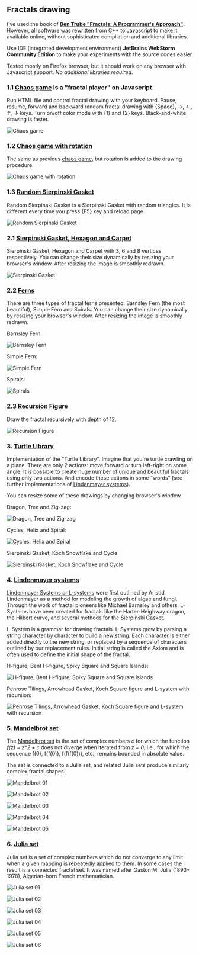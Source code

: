 ## Fractals drawing

I've used the book of [**Ben Trube "Fractals: A Programmer's Approach"**](
https://www.amazon.com/Fractals-Programmers-Approach-Ben-Trube-ebook/dp/B00E9W1W5W).
However, all software was rewritten from C++ to Javascript to make it
available online, without sophisticated compilation and additional libraries.

Use IDE (integrated development environment)
**JetBrains WebStorm Community Edition**
to make your experiments with the source codes easier.

Tested mostly on Firefox browser, but it should work on any browser
with Javascript support. *No additional libraries required*.

### 1.1 [Chaos game](01.1_Chaos_Game) is a "fractal player" on Javascript.

Run HTML file and control fractal drawing with your keyboard.
Pause, resume, forward and backward random fractal drawing
with {Space}, →, ←, ↑, ↓ keys. Turn on/off color mode with
{1} and {2} keys. Black-and-white drawing is faster.

![Chaos game](data/2019.01.04-chaos-player.png)

### 1.2 [Chaos game with rotation](01.2_Chaos_Game_Rotation)

The same as previous [chaos game](01.1_Chaos_Game), but rotation
is added to the drawing procedure.

![Chaos game with rotation](data/2019.01.04-chaos-player-with-rotation.png)

### 1.3 [Random Sierpinski Gasket](01.3_Random_Sierpinski_Gasket)

Random Sierpinski Gasket is a Sierpinski Gasket with random triangles.
It is different every time you press {F5} key and reload page.

![Random Sierpinski Gasket](data/2019.01.04-random-sierpinski-gasket.png)

### 2.1 [Sierpinski Gasket, Hexagon and Carpet](02.1_Sierpinski_Gasket)

Sierpinski Gasket, Hexagon and Carpet with 3, 6 and 8 vertices respectively.
You can change their size dynamically by resizing your browser's window.
After resizing the image is smoothly redrawn.

![Sierpinski Gasket](data/2019.01.04-sierpinski-gasket.png)

### 2.2 [Ferns](02.2_Ferns)

There are three types of fractal ferns presented:
Barnsley Fern (the most beautiful), Simple Fern and Spirals.
You can change their size dynamically by resizing your browser's window.
After resizing the image is smoothly redrawn.

Barnsley Fern:

![Barnsley Fern](data/2019.01.04-barnsley-fern.png)

Simple Fern:

![Simple Fern](data/2019.01.04-simple-fern.png)

Spirals:

![Spirals](data/2019.01.04-spirals.png)

### 2.3 [Recursion Figure](02.3_Recursion_Figure)

Draw the fractal recursively with depth of 12.

![Recursion Figure](data/2019.01.04-recursion-figure.png)

### 3. [Turtle Library](03_Turtle_Library)

Implementation of the "Turtle Library".
Imagine that you're turtle crawling on a plane.
There are only 2 actions: move forward or turn left-right on some angle.
It is possible to create huge number of unique and beautiful
fractals using only two actions. And encode these actions in some
"words" (see further implementations of
[Lindenmayer systems](04_Lindenmayer_Systems)).

You can resize some of these drawings by changing browser's window.

Dragon, Tree and Zig-zag:

![Dragon, Tree and Zig-zag](data/2019.01.04-dragon-tree-zig-zag.png)

Cycles, Helix and Spiral:

![Cycles, Helix and Spiral](data/2019.01.04-cycles-helix-spiral.png)

Sierpinski Gasket, Koch Snowflake and Cycle:

![Sierpinski Gasket, Koch Snowflake and Cycle](data/2019.01.04-sierpinski-koch-cycle.png)

### 4. [Lindenmayer systems](04_Lindenmayer_Systems)

[Lindenmayer Systems or L-systems](https://en.wikipedia.org/wiki/L-system)
were first outlined by Aristid Lindenmayer as a method for modeling the growth
of algae and fungi. Through the work of fractal pioneers like Michael Barnsley and others,
L-Systems have been created for fractals like the Harter-Heighway dragon,
the Hilbert curve, and several methods for the Sierpinski Gasket.

L-System is a grammar for drawing fractals. L-Systems grow by parsing a string
character by character to build a new string. Each character is either added
directly to the new string, or replaced by a sequence of characters outlined
by our replacement rules. Initial string is called the Axiom and is often used
to define the initial shape of the fractal.

H-figure, Bent H-figure, Spiky Square and Square Islands:

![H-figure, Bent H-figure, Spiky Square and Square Islands](data/2019.01.04-l-systems-1.png)

Penrose Tilings, Arrowhead Gasket, Koch Square figure and L-system with recursion:

![Penrose Tilings, Arrowhead Gasket, Koch Square figure and L-system with recursion](
data/2019.01.04-l-systems-2.png)

### 5. [Mandelbrot set](05_Mandelbrot_Set)

The [Mandelbrot set](https://en.wikipedia.org/wiki/Mandelbrot_set) is the set
of complex numbers *c* for which the function *f(z) = z^2 + c*
does not diverge when iterated from *z = 0*, i.e., for which the sequence
f(0), f(f(0)), f(f(f(0))), etc., remains bounded in absolute value.

The set is connected to a Julia set, and related Julia sets produce
similarly complex fractal shapes.

![Mandelbrot 01](data/2019.01.05-mandelbrot-01.png)

![Mandelbrot 02](data/2019.01.05-mandelbrot-02.png)

![Mandelbrot 03](data/2019.01.05-mandelbrot-03.png)

![Mandelbrot 04](data/2019.01.05-mandelbrot-04.png)

![Mandelbrot 05](data/2019.01.05-mandelbrot-05.png)

### 6. [Julia set](06_Julia_Set)

Julia set is a set of complex numbers which do not converge to any limit
when a given mapping is repeatedly applied to them. In some cases the result
is a connected fractal set. It was  named after Gaston M. Julia (1893–1978),
Algerian-born French mathematician.

![Julia set 01](data/2019.01.05-julia-set-01-douady-rabbit.png)

![Julia set 02](data/2019.01.05-julia-set-02-sea-horse.png)

![Julia set 03](data/2019.01.05-julia-set-03-dendrites.png)

![Julia set 04](data/2019.01.05-julia-set-04-dust.png)

![Julia set 05](data/2019.01.05-julia-set-05-random-sea-horse.png)

![Julia set 06](data/2019.01.05-julia-set-06-random-dendrites.png)
